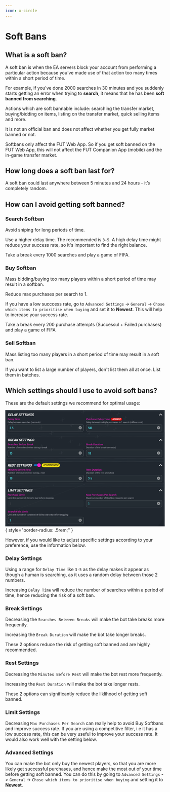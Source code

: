 ```yaml
---
icon: x-circle
---
```


# Soft Bans

## What is a soft ban?

A soft ban is when the EA servers block your account from performing a particular action because you’ve made use of that action too many times within a short period of time.

For example, if you've done 2000 searches in 30 minutes and you suddenly starts getting an error when trying to **search**, it means that he has been **soft banned from searching**.

Actions which are soft bannable include: searching the transfer market, buying/bidding on items, listing on the transfer market, quick selling items and more.

It is not an official ban and does not affect whether you get fully market banned or not.

Softbans only affect the FUT Web App. So if you get soft banned on the FUT Web App, this will not affect the FUT Companion App (mobile) and the in-game transfer market.

## How long does a soft ban last for?

A soft ban could last anywhere between 5 minutes and 24 hours - it’s completely random.

## How can I avoid getting soft banned?

### Search Softban
Avoid sniping for long periods of time.

Use a higher delay time. The recommended is `3-5`. A high delay time might reduce your success rate, so it's important to find the right balance.

Take a break every 1000 searches and play a game of FIFA.

### Buy Softban
Mass bidding/buying too many players within a short period of time may result in a softban.

Reduce max purchases per search to 1.

If you have a low succcess rate, go to `Advanced Settings` -> `General` -> `Chose which items to prioritise when buying` and set it to **Newest**. This will help to increase your success rate.

Take a break every 200 purchase attempts (Successul + Failed purchases) and play a game of FIFA

### Sell Softban
Mass listing too many players in a short period of time may result in a soft ban.

If you want to list a large number of players, don't list them all at once. List them in batches.

## Which settings should I use to avoid soft bans?

These are the default settings we recommend for optimal usage:

![](/static/settings.png){ style="border-radius: .5rem;" }

However, if you would like to adjust specific settings according to your preference, use the information below.

### Delay Settings
Using a range for `Delay Time` like `3-5` as the delay makes it appear as though a human is searching, as it uses a random delay between those 2 numbers.

Increasing `Delay Time` will reduce the number of searches within a period of time, hence reducing the risk of a soft ban.

### Break Settings
Decreasing the `Searches Between Breaks` will make the bot take breaks more frequently.

Increasing the `Break Duration` will make the bot take longer breaks.

These 2 options reduce the risk of getting soft banned and are highly recommended.

### Rest Settings
Decreasing the `Minutes Before Rest` will make the bot rest more frequently. 

Increasing the `Rest Duration` will make the bot take longer rests.

These 2 options can significantly reduce the liklihood of getting soft banned.

### Limit Settings 
Decreasing `Max Purchases Per Search` can really help to avoid Buy Softbans and improve success rate. If you are using a competitive filter, i.e it has a low success rate, this can be very useful to improve your success rate. It would also work well with the setting below.

### Advanced Settings
You can make the bot only buy the newest players, so that you are more likely get successful purchases, and hence make the most out of your time before getting soft banned. You can do this by going to `Advanced Settings` -> `General` -> `Chose which items to prioritise when buying` and setting it to **Newest**.
